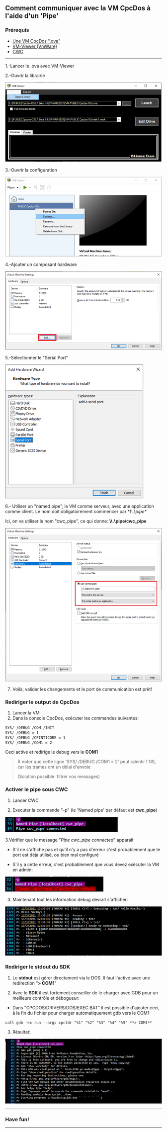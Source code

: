 ## Comment communiquer avec la VM CpcDos à l'aide d'un 'Pipe'

### Prérequis

* [Une VM CpcDos ".ova"](https://cpcdos.net/fr/download)
* [VM-Viewer (VmWare)](https://github.com/VLiance/VW_Viewer)
* [CWC](https://github.com/VLiance/Cwc)

***

1.-Lancer le .ova avec VM-Viewer

2.-Ouvrir la librairie

![Library img](1.png)


3.-Ouvrir la configuration

![Settings img](2.png)


4.-Ajouter un composant hardware

![Add img](3.png)


5.-Sélectionner le "Serial Port"

![Serial Port img](4.png)


6.- Utiliser un "named pipe", la VM comme serveur, avec une application comme client. Le nom doit obligatoirement commencer par **\\\\.\pipe\**

Ici, on va utiliser le nom "cwc_pipe", ce qui donne: **\\\\.\pipe\cwc_pipe**

![Serial Port img](5.png)

7. Voilà, valider les changements et le port de communication est prêt!


### Rediriger le output de CpcDos

1. Lancer la VM 
2. Dans la console CpcDos, exécuter les commandes suivantes:

```
SYS/ /DEBUG /COM /INIT
SYS/ /DEBUG = 1
SYS/ /DEBUG /CPINTICORE = 1
SYS/ /DEBUG /COM1 = 2
```
Ceci active et redirige le debug vers le **COM1**

> À noter que cette ligne 'SYS/ /DEBUG /COM1 = 2' peut ralentir l'OS, car les trames ont un délai d'envoie 
> 
> (Solution possible: filtrer vos messages)

### Activer le pipe sous CWC

1. Lancer CWC

2. Executer la commande "-p" (le 'Named pipe' par défaut est **cwc_pipe**)

![Serial Port img](6.png)

3.Vérifier que le message "_Pipe cwc_pipe connected_" apparaît

* S'il ne s'affiche pas et qu'il n'y a pas d'erreur c'est probablement que le port est déjà utilisé, ou bien mal configuré

* S'il y a cette erreur, c'est probablement que vous devez exécuter la VM en admin:

![Error Admin](err_admin.png)

3. Maintenant tout les information debug devrait s'afficher:

![Output](7.png)


### Rediriger le **stdout** du **SDK**

1. Le **stdout** est gérer directement via le DOS. Il faut l'activé avec une redirection "**> COM1**"

2. Avec le **SDK** il est fortement conseiller de le charger avec GDB pour un meilleurs contrôle et débogueur:

* Dans "CPCDOS/DRIVERS/DOS/EXEC.BAT" il est possible d'ajouter ceci, à la fin du fichier pour charger automatiquement gdb vers le COM1:

```
call gdb -ex run --args cpcldr "%1" "%2" "%3" "%4" "%5" **> COM1**
```

3. Résultat:

![Output](8.png)

***

### Have fun!

***
